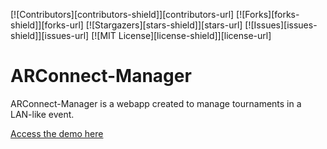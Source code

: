 [![Contributors][contributors-shield]][contributors-url]
[![Forks][forks-shield]][forks-url]
[![Stargazers][stars-shield]][stars-url]
[![Issues][issues-shield]][issues-url]
[![MIT License][license-shield]][license-url]

# ARConnect-Manager 

ARConnect-Manager is a webapp created to manage tournaments in a LAN-like event. 

[Access the demo here](https://arconnect.k8s.ing.he-arc.ch/)
